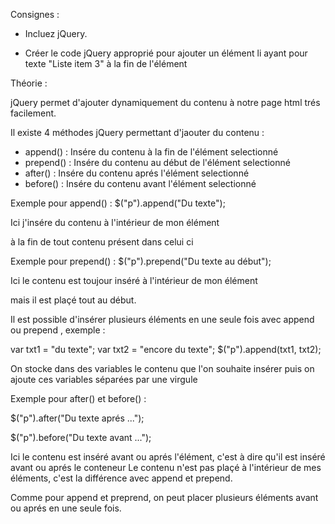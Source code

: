 Consignes :

- Incluez jQuery.

- Créer le code jQuery approprié pour ajouter un élément li ayant pour texte "Liste item 3" à la fin de l'élément <ol>




 Théorie :

 jQuery permet d'ajouter dynamiquement du contenu à notre page html trés facilement.

 Il existe 4 méthodes jQuery permettant d'jaouter du contenu :

 - append() : Insére du contenu à la fin de l'élément selectionné
 - prepend() : Insére du contenu au début de l'élément selectionné
 - after() : Insére du contenu aprés l'élément selectionné
 - before() : Insére du contenu avant l'élément selectionné

Exemple pour append() :
 $("p").append("Du texte");

 Ici j'insére du contenu à l'intérieur de mon élément <p> à la fin de tout contenu présent dans celui ci


Exemple pour prepend() :
 $("p").prepend("Du texte au début");

 Ici le contenu est toujour inséré à l'intérieur de mon élément <p> mais il est plaçé tout au début.


Il est possible d'insérer plusieurs éléments en une seule fois avec append ou prepend , exemple :

   var txt1 = "du texte";
   var txt2 = "<span>encore du texte</span>";
   $("p").append(txt1, txt2);

   On stocke dans des variables le contenu que l'on souhaite insérer puis on ajoute ces variables séparées par une virgule


  Exemple pour after() et before() :

  $("p").after("Du texte aprés ...");

  $("p").before("Du texte avant ...");

  Ici le contenu est inséré avant ou aprés l'élément, c'est à dire qu'il est inséré avant ou aprés le conteneur
  Le contenu n'est pas plaçé à l'intérieur de mes éléments, c'est la différence avec append et prepend.


  Comme pour append et preprend, on peut placer plusieurs éléments avant ou aprés en une seule fois.




